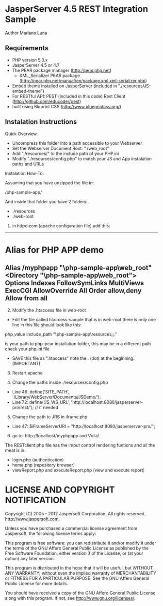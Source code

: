 JasperServer 4.5 REST Integration Sample
========================================

Author Mariano Luna

Requirements
------------

* PHP version 5.3.x
* JasperServer 4.5 or 4.7
* The PEAR package manager (http://pear.php.net)
  * XML_Serializer PEAR package (http://pear.php.net/manual/en/package.xml.xml-serializer.php) 
* Embed theme installed on JasperServer (included in "./resources/JS-embed-theme")
* For RESTful API: PEST (included in this code) Rest Client (http://github.com/educoder/pest)
* built using Bluprint CSS (http://www.blueprintcss.org/)


Instalation Instructions
------------------------

Quick Overview
* Uncompress this folder into a path accessible to your Webserver
* Set the Webserver Document Root: "./web_root"
* Add "./resources/" to the include path of your PHP.ini
* Modify "./resources/config.php" to match your JS and App instalation paths and URLs

Instalation How-To:

Assuming that you have unzipped the file in:

<myfolder>/php-sample-app/

And inside that folder you have 2 folders:
- ./resources
- ./web-root

1) in httpd.com (apache configuration file) add this:
---
# Alias for PHP APP demo
Alias /myphpapp "<myfolder>\php-sample-app\web_root\"
<Directory "<myfolder>\php-sample-app\web_root\">
    Options Indexes  FollowSymLinks MultiViews ExecCGI
    AllowOverride All
    Order allow,deny
    Allow from all
</Directory>
---

2) Modify the .htaccess file in web-root
- Edit the file called htaccess-sample that is in web-root there is only one line in this file should look like this:

php_value include_path "<myfolder>\php-sample-app\resources;<myPEARinstallfolder>;."

<myPEARinstallfolder> is your path to php-pear installation folder, this may be in a different path check your php.ini file

- SAVE this file as ".htaccess" note the . (dot) at the beginning. (IMPORTANT)

3) Restart apache

4) Change the paths inside ./resources/config.php
- Line 49: define('SITE_PATH', '/Library/WebServer/Documents/JSDemo/');
- Line 72: define('JS_WS_URL', 'http://localhost:8080/jasperserver-pro/rest/');  // if needed

5) Change the path to JRS in  iframe.php
- Line 47: $iFrameServerURI = "http://localhost:8080/jasperserver-pro/";

6) go to: http://localhost/myphpapp and Voila!

The RESTclient.php file has the imput control rendering funtions and  all the meat is in:
- login.php (authentication)
- home.php (repository browser)
- viewReport.php and executeReport.php (view and execute report)


LICENSE AND COPYRIGHT NOTIFICATION
==================================


 Copyright (C) 2005 - 2012 Jaspersoft Corporation. All rights reserved.
 http://www.jaspersoft.com.

 Unless you have purchased a commercial license agreement from Jaspersoft,
 the following license terms apply:

 This program is free software: you can redistribute it and/or modify
 it under the terms of the GNU Affero General Public License as
 published by the Free Software Foundation, either version 3 of the
 License, or (at your option) any later version.

 This program is distributed in the hope that it will be useful,
 but WITHOUT ANY WARRANTY; without even the implied warranty of
 MERCHANTABILITY or FITNESS FOR A PARTICULAR PURPOSE. See the
 GNU Affero  General Public License for more details.

 You should have received a copy of the GNU Affero General Public  License
 along with this program. If not, see <http://www.gnu.org/licenses/>.

